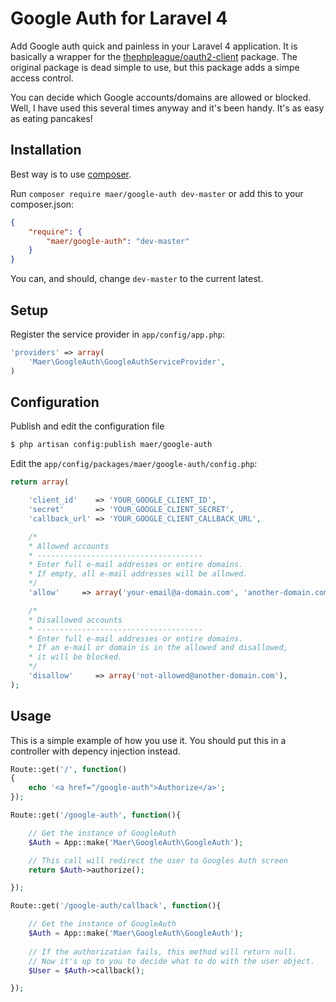 Google Auth for Laravel 4
======================

Add Google auth quick and painless in your Laravel 4 application.
It is basically a wrapper for the [thephpleague/oauth2-client](https://github.com/thephpleague/oauth2-client) package. The original package is dead simple to use, but this package adds a simpe access control.

You can decide which Google accounts/domains are allowed or blocked. Well, I have used this several times anyway and it's been handy. It's as easy as eating pancakes!

Installation
------------
Best way is to use [composer](https://getcomposer.org/download/).

Run `composer require maer/google-auth dev-master` or add this to your composer.json:
```json
{
    "require": {
        "maer/google-auth": "dev-master"
    }
}
```
You can, and should, change `dev-master` to the current latest.


Setup
-----
Register the service provider in `app/config/app.php`:
```php
'providers' => array(
    'Maer\GoogleAuth\GoogleAuthServiceProvider',
)
```

Configuration
-------------
Publish and edit the configuration file
```bash
$ php artisan config:publish maer/google-auth
```

Edit the `app/config/packages/maer/google-auth/config.php`:
```php
return array(

    'client_id'    => 'YOUR_GOOGLE_CLIENT_ID',
    'secret'       => 'YOUR_GOOGLE_CLIENT_SECRET',
    'callback_url' => 'YOUR_GOOGLE_CLIENT_CALLBACK_URL',

    /*
    * Allowed accounts
    * -------------------------------------
    * Enter full e-mail addresses or entire domains.
    * If empty, all e-mail addresses will be allowed.
    */
    'allow'     => array('your-email@a-domain.com', 'another-domain.com'),

    /*
    * Disallowed accounts
    * -------------------------------------
    * Enter full e-mail addresses or entire domains.
    * If an e-mail or domain is in the allowed and disallowed,
    * it will be blocked.
    */
    'disallow'     => array('not-allowed@another-domain.com'),
);
```

Usage
-----
This is a simple example of how you use it. You should put this in a controller with depency injection instead.

```php
Route::get('/', function()
{
    echo '<a href="/google-auth">Authorize</a>';
});

Route::get('/google-auth', function(){

    // Get the instance of GoogleAuth
    $Auth = App::make('Maer\GoogleAuth\GoogleAuth');

    // This call will redirect the user to Googles Auth screen
    return $Auth->authorize();

});

Route::get('/google-auth/callback', function(){

    // Get the instance of GoogleAuth
    $Auth = App::make('Maer\GoogleAuth\GoogleAuth');
    
    // If the authorization fails, this method will return null.
    // Now it's up to you to decide what to do with the user object.
    $User = $Auth->callback();    

});
```